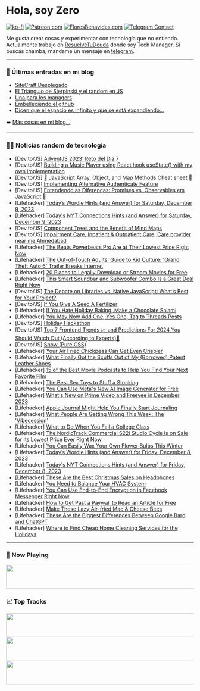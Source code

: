 # Hola, soy Zero

[![ko-fi](https://ko-fi.com/img/githubbutton_sm.svg)](https://ko-fi.com/J3J4N0LUK)
[![Patreon.com](https://img.shields.io/endpoint.svg?url=https%3A%2F%2Fshieldsio-patreon.vercel.app%2Fapi%3Fusername%3Dzerodragon%26type%3Dpatrons&style=for-the-badge)](https://patreon.com/zerodragon)
[![FloresBenavides.com](https://img.shields.io/website?down_message=oops&label=MiBlog&style=for-the-badge&up_message=online&url=https%3A%2F%2Ffloresbenavides.com)](https://floresbenavides.com)
[![Telegram Contact](https://img.shields.io/badge/escr%C3%ADbeme-ZeroDragon-%2326A5E4?style=for-the-badge&logo=telegram)](https://t.me/zerodragon)

Me gusta crear cosas y experimentar con tecnología que no entiendo.
Actualmente trabajo en [ResuelveTuDeuda](http://github.com/resuelve) donde soy Tech Manager.
Si buscas chamba, mandame un mensaje en [telegram](https://t.me/zerodragon).

---

### 📕 Últimas entradas en mi blog
<!-- BLOG-POST-LIST:START -->
- [SiteCraft Desplegado](https://floresbenavides.com/sitecraft-desplegado/)
- [El Triángulo de Sierpinski y el random en JS](https://floresbenavides.com/el-triangulo-de-sierpinski-y-el-random-en-js/)
- [Una para los managers](https://floresbenavides.com/una-para-los-managers/)
- [Embelleciendo el github](https://floresbenavides.com/embelleciendo-el-github/)
- [Dicen que el espacio es infinito y que se está expandiendo…](https://floresbenavides.com/dicen-que-el-espacio-es-infinito-y-que-se-esta-expandiendo/)
<!-- BLOG-POST-LIST:END -->

➡️ [Más cosas en mi blog...](https://floresbenavides.com)

---

### 👨‍💻 Noticias random de tecnología
<!-- TECH-POSTS:START -->
- [Dev.to/JS] [AdventJS 2023: Reto del Día 7](https://dev.to/fenriuz/adventjs-2023-reto-del-dia-7-57nm)
- [Dev.to/JS] [Building a Music Player using React hook useState&lpar;&rpar; with my own implementation](https://dev.to/anthonyzhang220/building-a-music-player-using-react-hook-usestate-with-my-own-implementation-2ba5)
- [Dev.to/JS] [🚀 JavaScript Array, Object, and Map Methods Cheat sheet 🚀](https://dev.to/bugudiramu/javascript-array-object-and-map-methods-cheat-sheet-2pp1)
- [Dev.to/JS] [Implementing Alternative Authenticate Feature](https://dev.to/mismathh/implementing-alternative-authenticate-feature-3eh8)
- [Dev.to/JS] [Entendendo as Diferenças: Promises vs. Observables em JavaScript 🚀](https://dev.to/diguyadeveloper/entendendo-as-diferencas-promises-vs-observables-em-javascript-25hd)
- [Lifehacker] [Today’s Wordle Hints &lpar;and Answer&rpar; for Saturday, December 9, 2023](https://lifehacker.com/entertainment/wordle-answer-today-december-9-2023)
- [Lifehacker] [Today&#39;s NYT Connections Hints &lpar;and Answer&rpar; for Saturday, December 9, 2023](https://lifehacker.com/entertainment/nyt-connections-answer-today-december-9-2023)
- [Dev.to/JS] [Component Trees and the Benefit of Mind Maps](https://dev.to/lakotacamp/component-trees-and-the-benefit-of-mind-maps-15jg)
- [Dev.to/JS] [Impairment Care, Inpatient &amp; Outpatient Care, Care provider near me Ahmedabad](https://dev.to/providecare01/impairment-care-inpatient-outpatient-care-care-provider-near-me-ahmedabad-opj)
- [Lifehacker] [The Beats Powerbeats Pro Are at Their Lowest Price Right Now](https://lifehacker.com/tech/beats-powerbeats-pro-sale)
- [Lifehacker] [The Out-of-Touch Adults&#39; Guide to Kid Culture: &#39;Grand Theft Auto 6&#39; Trailer Breaks Internet](https://lifehacker.com/entertainment/the-out-of-touch-adults-guide-to-kid-culture-grand-theft-auto-6-trailer)
- [Lifehacker] [20 Places to Legally Download or Stream Movies for Free](https://lifehacker.com/these-are-the-best-free-streaming-services)
- [Lifehacker] [This Smart Soundbar and Subwoofer Combo Is a Great Deal Right Now](https://lifehacker.com/tech/roku-streambar-subwoofer-sale)
- [Dev.to/JS] [The Debate on Libraries vs. Native JavaScript: What’s Best for Your Project?](https://dev.to/c0mmand3rj/the-debate-on-libraries-vs-native-javascript-whats-best-for-your-project-2h12)
- [Dev.to/JS] [If You Give A Seed A Fertilizer](https://dev.to/rmion/if-you-give-a-seed-a-fertilizer-bhn)
- [Lifehacker] [If You Hate Holiday Baking, Make a Chocolate Salami](https://lifehacker.com/if-you-hate-holiday-baking-make-a-chocolate-salami-1849889505)
- [Lifehacker] [You May Now Add One, Yes One, Tag to Threads Posts](https://lifehacker.com/tech/how-to-add-tags-to-a-threads-posts)
- [Dev.to/JS] [Holiday Hackathon](https://dev.to/xata/holiday-hackathon-2122)
- [Dev.to/JS] [Top 7 Frontend Trends 📈 and Predictions For 2024 You Should Watch Out &lpar;According to Experts&rpar;💎](https://dev.to/blarzhernandez/top-7-frontend-trends-and-predictions-for-2024-you-should-watch-out-according-to-experts-239n)
- [Dev.to/JS] [Snow &lpar;Pure CSS&rpar;](https://dev.to/geronimo96/snow-pure-css-47j0)
- [Lifehacker] [Your Air Fried Chickpeas Can Get Even Crispier](https://lifehacker.com/food-drink/best-air-fried-chickpeas-recipe)
- [Lifehacker] [What Finally Got the Scuffs Out of My &lpar;Borrowed&rpar; Patent Leather Shoes](https://lifehacker.com/home/how-to-clean-scuffs-from-patent-leather)
- [Lifehacker] [15 of the Best Movie Podcasts to Help You Find Your Next Favorite Film](https://lifehacker.com/entertainment/best-movie-podcasts)
- [Lifehacker] [The Best Sex Toys to Stuff a Stocking](https://lifehacker.com/relationships/sex-toy-stocking-stuffers)
- [Lifehacker] [You Can Use Meta&#39;s New AI Image Generator for Free](https://lifehacker.com/tech/metas-new-ai-image-generator-is-free)
- [Lifehacker] [What&#39;s New on Prime Video and Freevee in December 2023](https://lifehacker.com/entertainment/new-on-prime-video-and-freevee-december-2023)
- [Lifehacker] [Apple Journal Might Help You Finally Start Journaling](https://lifehacker.com/tech/apple-journal-app-review)
- [Lifehacker] [What People Are Getting Wrong This Week: The &#39;Vibecession&#39;](https://lifehacker.com/entertainment/what-people-get-wrong-vibecession)
- [Lifehacker] [What to Do When You Fail a College Class](https://lifehacker.com/family/what-to-do-if-you-fail-college-class)
- [Lifehacker] [The NordicTrack Commercial S22i Studio Cycle Is on Sale for Its Lowest Price Ever Right Now](https://lifehacker.com/health/nordictrack-s22i-deal-40-percent-off)
- [Lifehacker] [You Can Easily Wax Your Own Flower Bulbs This Winter](https://lifehacker.com/home/how-to-wax-your-own-flower-bulbs)
- [Lifehacker] [Today’s Wordle Hints &lpar;and Answer&rpar; for Friday, December 8, 2023](https://lifehacker.com/entertainment/wordle-answer-today-december-8-2023)
- [Lifehacker] [Today&#39;s NYT Connections Hints &lpar;and Answer&rpar; for Friday, December 8, 2023](https://lifehacker.com/entertainment/nyt-connections-answer-today-december-8-2023)
- [Lifehacker] [These Are the Best Christmas Sales on Headphones](https://lifehacker.com/tech/best-headphone-gifts-christmas)
- [Lifehacker] [You Need to Balance Your HVAC System](https://lifehacker.com/home/how-to-balance-hvac-system)
- [Lifehacker] [You Can Use End-to-End Encryption in Facebook Messenger Right Now](https://lifehacker.com/how-to-use-end-to-end-encryption-in-facebook-messenger-1849405695)
- [Lifehacker] [How to Get Past a Paywall to Read an Article for Free](https://lifehacker.com/how-to-get-past-a-paywall-to-read-an-article-for-free-1847800292)
- [Lifehacker] [Make These Lazy Air-fried Mac &amp; Cheese Bites](https://lifehacker.com/food-drink/air-fried-mac-n-cheese-bites-recipe)
- [Lifehacker] [These Are the Biggest Differences Between Google Bard and ChatGPT](https://lifehacker.com/tech/what-is-google-bard-ai-chatbot)
- [Lifehacker] [Where to Find Cheap Home Cleaning Services for the Holidays](https://lifehacker.com/home/best-home-cleaning-deals-for-holidays)<!-- TECH-POSTS:END -->

---

### 🎵 Now Playing
<a href="https://spotify-now-playing-dun.vercel.app/now-playing?open"><img src="https://spotify-now-playing-dun.vercel.app/now-playing" width="540" height="64"></a>

### 📈 Top Tracks
<a href="https://spotify-now-playing-dun.vercel.app/top-tracks?i=1&open"><img src="https://spotify-now-playing-dun.vercel.app/top-tracks?i=1" width="540" height="64"></a>
<a href="https://spotify-now-playing-dun.vercel.app/top-tracks?i=2&open"><img src="https://spotify-now-playing-dun.vercel.app/top-tracks?i=2" width="540" height="64"></a>
<a href="https://spotify-now-playing-dun.vercel.app/top-tracks?i=3&open"><img src="https://spotify-now-playing-dun.vercel.app/top-tracks?i=3" width="540" height="64"></a>
